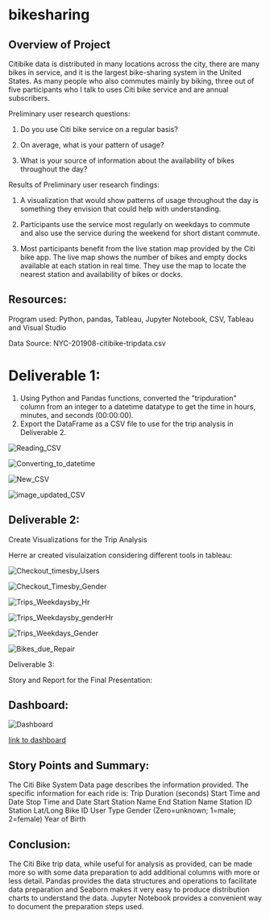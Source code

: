 
# bikesharing



## Overview of Project

Citibike data is distributed in many locations across the city, there are many bikes in service, and it is the largest bike-sharing system in the United States.
As many people who also commutes mainly by biking, three out of five participants who I talk to uses Citi bike service and are annual subscribers.

Preliminary user research questions:

1. Do you use Citi bike service on a regular basis?

2. On average, what is your pattern of usage?

3. What is your source of information about the availability of bikes throughout the day?

Results of Preliminary user research findings:

1. A visualization that would show patterns of usage throughout the day is something they envision that could help with understanding.

2. Participants use the service most regularly on weekdays to commute and also use the service during the weekend for short distant commute.

3. Most participants benefit from the live station map provided by the Citi bike app. The live map shows the number of bikes and empty docks available at each station in real time. They use the map to locate the nearest station and availability of bikes or docks.

## Resources:

Program used: Python, pandas, Tableau, Jupyter Notebook, CSV, Tableau and Visual Studio

Data Source: NYC-201908-citibike-tripdata.csv


# Deliverable 1: 

1. Using Python and Pandas functions, converted the "tripduration" column from an integer to a datetime datatype to get the time in hours, minutes, and seconds (00:00:00).
2. Export the DataFrame as a CSV file to use for the trip analysis in Deliverable 2.

![Reading_CSV](images/d1_readingcsv.png)

![Converting_to_datetime](images/coverting_to_datetime.png)

![New_CSV](images/exporting_to_newcsv.png)

![image_updated_CSV](images/pandas_updated_csv.png)


## Deliverable 2:

Create Visualizations for the Trip Analysis

Herre ar created visulaization considering different tools in tableau:

![Checkout_timesby_Users](images/ct_by_user.png)

![Checkout_Timesby_Gender](images/ct_by_gender.png)

![Trips_Weekdaysby_Hr](images/trips_byweek_perhour.png)

![Trips_Weekdaysby_genderHr](images/trips_byweek_perhour.png)

![Trips_Weekdays_Gender](images/trips_bygender_byweek.png)

![Bikes_due_Repair](images/bikes_due_forrepair.png)

Deliverable 3:

Story and Report for the Final Presentation:

## Dashboard:

![Dashboard](images/dashboard.png)

[link to dashboard](https://public.tableau.com/app/profile/nayan.patel2784/viz/TripDataVisualization-NYCCityBikeDashboard/Dashboard?publish=yes)

## Story Points and Summary:

The Citi Bike System Data page describes the information provided. The specific information for each ride is:
Trip Duration (seconds)
Start Time and Date
Stop Time and Date
Start Station Name
End Station Name
Station ID
Station Lat/Long
Bike ID
User Type 
Gender (Zero=unknown; 1=male; 2=female)
Year of Birth

## Conclusion:
The Citi Bike trip data, while useful for analysis as provided, can be made more so with some data preparation to add additional columns with more or less detail. Pandas provides the data structures and operations to facilitate data preparation and Seaborn makes it very easy to produce distribution charts to understand the data. Jupyter Notebook provides a convenient way to document the preparation steps used.













